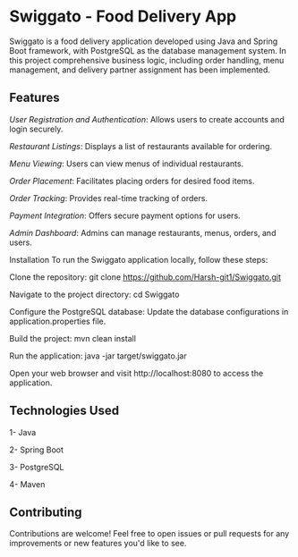 # Swiggato - Food Delivery App
Swiggato is a food delivery application developed using Java and Spring Boot framework, with PostgreSQL as the database management system. In this project comprehensive business logic, including order handling, menu management, and delivery partner assignment has been implemented.


## Features
_User Registration and Authentication_: Allows users to create accounts and login securely.

_Restaurant Listings_: Displays a list of restaurants available for ordering.

_Menu Viewing_: Users can view menus of individual restaurants.

_Order Placement_: Facilitates placing orders for desired food items.

_Order Tracking_: Provides real-time tracking of orders.

_Payment Integration_: Offers secure payment options for users.

_Admin Dashboard_: Admins can manage restaurants, menus, orders, and users.

Installation
To run the Swiggato application locally, follow these steps:

Clone the repository: git clone https://github.com/Harsh-git1/Swiggato.git

Navigate to the project directory: cd Swiggato

Configure the PostgreSQL database: Update the database configurations in application.properties file.

Build the project: mvn clean install

Run the application: java -jar target/swiggato.jar

Open your web browser and visit http://localhost:8080 to access the application.

## Technologies Used
1- Java

2- Spring Boot

3- PostgreSQL

4- Maven

## Contributing
Contributions are welcome! Feel free to open issues or pull requests for any improvements or new features you'd like to see.



